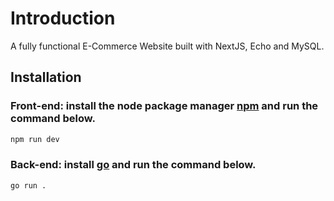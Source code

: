 # Introduction

A fully functional E-Commerce Website built with NextJS, Echo and MySQL.

## Installation

### Front-end: install the node package manager [npm](https://www.npmjs.com/) and run the command below.

```bash
npm run dev
```

### Back-end: install [go](https://go.dev/) and run the command below.

```bash
go run .
```
